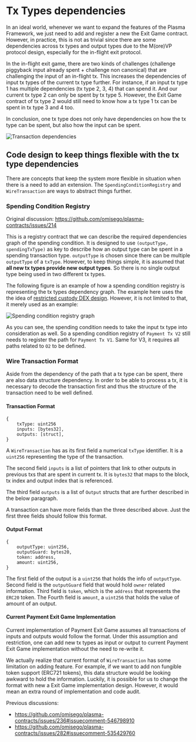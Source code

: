 # Tx Types dependencies

In an ideal world, whenever we want to expand the features of the Plasma Framework, we just need to add and register a new the Exit Game contract. However, in practice, this is not as trivial since there are some dependencies across tx types and output types due to the M(ore)VP protocol design, especially for the in-flight exit protocol.

In the in-flight exit game, there are two kinds of challenges (challenge piggyback input already spent + challenge non canonical) that are challenging the input of an in-flight tx. This increases the dependencies of input tx types of the current tx type further. For instance, if an input tx type 1 has multiple dependencies (tx type 2, 3, 4) that can spend it. And our current tx type 2 can only be spent by tx type 5. However, the Exit Game contract of tx type 2 would still need to know how a tx type 1 tx can be spent in tx type 3 and 4 too.

In conclusion, one tx type does not only have dependencies on how the tx type can be spent, but also how the input can be spent.

![Transaction dependencies](./images/transaction_dependencies.jpg)

## Code design to keep things flexible with the tx type dependencies

There are concepts that keep the system more flexible in situation when there is a need to add an extension. The `SpendingConditionRegistry` and `WireTransaction` are ways to abstract things further.

### Spending Condition Registry

Original discussion: https://github.com/omisego/plasma-contracts/issues/214

This is a registry contract that we can describe the required dependencies graph of the spending condition. It is designed to use `(outputType, spendingTxType)` as key to describe how an output type can be spent in a spending transaction type. `outputType` is chosen since there can be multiple `outputType` of a `txType`. However, to keep things simple, it is assumed  that **all new tx types provide new output types**. So there is no single output type being used in two different tx types.

The following figure is an example of how a spending condition registry is representing the tx types dependency graph. The example here uses the the idea of [restricted custody DEX design](https://github.com/omisego/docs/blob/master/docs/restricted_custody_mvp1_spec.md). However, it is not limited to that, it merely used as an example:


![Spending condition registry graph](./images/spending-condition-registry-graph.jpg)

As you can see, the spending condition needs to take the input tx type into consideration as well. So a spending condition registry of `Payment Tx V2` still needs to register the path for `Payment Tx V1`. Same for V3, it requires all paths related to `O2` to be defined.

### Wire Transaction Format

Aside from the dependency of the path that a tx type can be spent, there are also data structure dependency. In order to be able to process a tx, it is necessary to decode the transaction first and thus the structure of the transaction need to be well defined.

#### Transaction Format

```
{
    txType: uint256
    inputs: [bytes32],
    outputs: [struct],
}
```

A `WireTransaction` has as its first field a numerical `txType` identifier. It is a `uint256` representing the type of the transaction.

The second field `inputs` is a list of pointers that link to other outputs in previous txs that are spent in current tx.  It is `bytes32` that maps to the block, tx index and output index that is referenced. 

The third field `outputs` is a list of `Output` structs that are further described in the below paragraph. 

A transaction can have more fields than the three described above. Just the first three fields should follow this format.

#### Output Format

```
{
    outputType: uint256,
    outputGuard: bytes20,
    token: address,
    amount: uint256,
}
```

The first field of the output is a `uint256` that holds the info of `outputType`. Second field is the `outputGuard` field that would hold `owner` related information. Third field is `token`, which is the `address` that represents the `ERC20` token. The Fourth field is `amount`, a `uint256` that holds the value of amount of an output.

#### Current Payment Exit Game Implementation
Current implementation of Payment Exit Game assumes all transactions of inputs and outputs would follow the format. Under this assumption and restriction, one can add new tx types as input or output to current Payment Exit Game implementation without the need to re-write it.

We actually realize that current format of `WireTransaction` has some limitation on adding feature. For example, if we want to add non fungible token support (ERC721 tokens), this data structure would be looking awkward to hold the information. Luckily, it is possible for us to change the format with new a Exit Game implementation design. However, it would mean an extra round of implementation and code audit.

Previous discussions:
- https://github.com/omisego/plasma-contracts/issues/236#issuecomment-546798910
- https://github.com/omisego/plasma-contracts/issues/282#issuecomment-535429760
